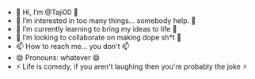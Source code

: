 - 👋 Hi, I’m @Taji00 👋
- 👀 I’m interested in too many things... somebody help. 👀
- 🌱 I’m currently learning to bring my ideas to life 🌱
- 💞️ I’m looking to collaborate on making dope sh*t 💞️
- 📫 How to reach me... you don't 📫
- 😄 Pronouns: whatever 😄
- ⚡ Life is comedy, if you aren't laughing then you're probably the joke ⚡

<!---
Taji00/Taji00 is a ✨ special ✨ repository because its `README.md` (this file) appears on your GitHub profile.
You can click the Preview link to take a look at your changes.
--->
